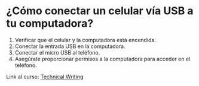  # __¿Cómo conectar un celular vía USB a tu computadora?__

1.	Verificar que el celular y la computadora está encendida.
2.	Conectar la entrada USB en la computadora.
3.	Conectar el micro USB al teléfono.
4.	Asegúrate proporcionar permisos a la computadora para acceder en el teléfono.

Link al curso: 
[Technical Writing](https://platzi.com/clases/2026-technical-writing/31907-utiliza-markdown-en-documentos-tecnicos/)
